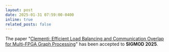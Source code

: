 ```yaml
---
layout: post
date: 2025-01-31 07:59:00-0400
inline: true
related_posts: false
---
```


The paper "[Clementi: Efficient Load Balancing and Communication Overlap for Multi-FPGA Graph Processing](https://soldierchen.github.io/publications/)" has been accepted to **SIGMOD 2025**. 